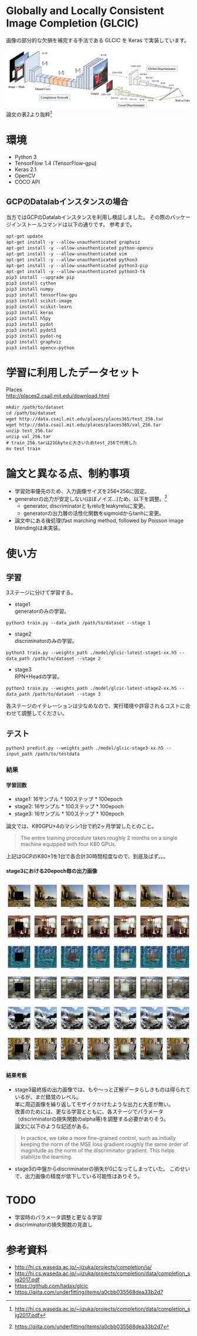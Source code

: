 # Globally and Locally Consistent Image Completion (GLCIC)
画像の部分的な欠損を補完する手法である GLCIC を Keras で実装しています。   

![](resource/network-summary.png)
論文の表2より抜粋[^1]  

# 環境
- Python 3
- TensorFlow 1.4 (TensorFlow-gpu)
- Keras 2.1
- OpenCV
- COCO API

## GCPのDatalabインスタンスの場合
当方ではGCPのDatalabインスタンスを利用し検証しました。
その際のパッケージインストールコマンドは以下の通りです。
参考まで。
```
apt-get update 
apt-get install -y --allow-unauthenticated graphviz 
apt-get install -y --allow-unauthenticated python-opencv 
apt-get install -y --allow-unauthenticated vim 
apt-get install -y --allow-unauthenticated python3 
apt-get install -y --allow-unauthenticated python3-pip 
apt-get install -y --allow-unauthenticated python3-tk 
pip3 install --upgrade pip 
pip3 install cython 
pip3 install numpy 
pip3 install tensorflow-gpu 
pip3 install scikit-image 
pip3 install scikit-learn 
pip3 install keras 
pip3 install h5py 
pip3 install pydot 
pip3 install pydot3 
pip3 install pydot-ng 
pip3 install graphviz 
pip3 install opencv-python 
```

# 学習に利用したデータセット
Places  
http://places2.csail.mit.edu/download.html  
```
mkdir /path/to/dataset
cd /path/to/dataset
wget http://data.csail.mit.edu/places/places365/test_256.tar
wget http://data.csail.mit.edu/places/places365/val_256.tar
unzip test_256.tar
unzip val_256.tar
# train_256.tarは21Gbyteと大きいためtest_256で代用した
mv test train
```

# 論文と異なる点、制約事項
- 学習効率優先のため、入力画像サイズを256*256に固定。
- generatorの出力が安定しない(ほぼノイズ...)ため、以下を調整。[^2]
  - generator, discriminatorともreluをleakyreluに変更。
  - generatorの出力層の活性化関数をsigmoidからtanhに変更。
- 論文中にある後処理(fast marching method, followed by Poisson image blending)は未実装。

# 使い方
## 学習
3ステージに分けて学習する。
- stage1  
generatorのみの学習。
```
python3 train.py --data_path /path/to/dataset --stage 1
```
- stage2  
discriminatorのみの学習。
```
python3 train.py --weights_path ./model/glcic-latest-stage1-xx.h5 --data_path /path/to/dataset --stage 2
```
- stage3  
RPN+Headの学習。
```
python3 train.py --weights_path ./model/glcic-latest-stage2-xx.h5 --data_path /path/to/dataset --stage 3
```
各ステージのイテレーションは少なめなので、実行環境や許容されるコストに合わせて調整してください。


## テスト
```
python3 predict.py --weights_path ./model/glcic-stage3-xx.h5 --input_path /path/to/testdata
```

### 結果
#### 学習回数
- stage1: 16サンプル * 100ステップ * 100epoch
- stage2: 16サンプル * 100ステップ * 100epoch
- stage3: 16サンプル * 100ステップ * 100epoch

論文では、K80GPU×4のマシン1台で約2ヶ月学習したとのこと。

> The entire training procedure takes roughly 2 months on a single machine equipped with four K80 GPUs.

上記はGCPのK80×1を1台で各合計30時間程度なので、到底及ばず。。。

#### stage3における20epoch毎の出力画像
![](resource/result001.png)
![](resource/result002.png)
![](resource/result003.png)
![](resource/result004.png)
![](resource/result005.png)
![](resource/result006.png)


#### 結果考察
- stage3最終版の出力画像では、もや〜っと正解データらしきものは得られているが、まだ錯覚のレベル。  
単に周辺画像を繰り返してモザイクかけたような出力と大差が無い。  
改善のためには、更なる学習とともに、各ステージでパラメータ（discriminatorの損失関数のalpha等)を調整する必要がありそう。  
論文に以下のような記述がある。
> In practice, we take a more fine-grained control, such as initially keeping the norm of the MSE loss gradient roughly the same order of magnitude as the norm of the discriminator gradient. This helps stabilize the learning.

- stage3の中盤からdiscriminatorの損失が0になってしまっていた。
このせいで、出力画像の精度が低下している可能性はありそう。

# TODO
- 学習時のパラメータ調整と更なる学習
- discriminatorの損失関数の見直し

# 参考資料
- http://hi.cs.waseda.ac.jp/~iizuka/projects/completion/ja/
- http://hi.cs.waseda.ac.jp/~iizuka/projects/completion/data/completion_sig2017.pdf
- https://github.com/tadax/glcic
- https://qiita.com/underfitting/items/a0cbb035568dea33b2d7

[^1]: http://hi.cs.waseda.ac.jp/~iizuka/projects/completion/data/completion_sig2017.pdf
[^2]: https://qiita.com/underfitting/items/a0cbb035568dea33b2d7
